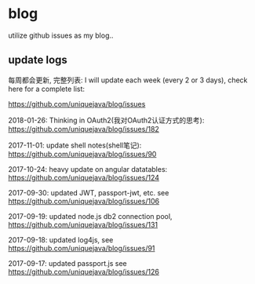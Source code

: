 # blog
utilize github issues as my blog..

## update logs

每周都会更新, 完整列表: 
I will update each week (every 2 or 3 days), check here for a complete list:

https://github.com/uniquejava/blog/issues

2018-01-26: Thinking in OAuth2(我对OAuth2认证方式的思考): https://github.com/uniquejava/blog/issues/182

2017-11-01: update shell notes(shell笔记): https://github.com/uniquejava/blog/issues/90

2017-10-24: heavy update on angular datatables: https://github.com/uniquejava/blog/issues/124

2017-09-30: updated JWT, passport-jwt, etc. see https://github.com/uniquejava/blog/issues/106

2017-09-19: updated node.js db2 connection pool, https://github.com/uniquejava/blog/issues/131

2017-09-18: updated log4js, see https://github.com/uniquejava/blog/issues/91

2017-09-17: updated passport.js see https://github.com/uniquejava/blog/issues/126


